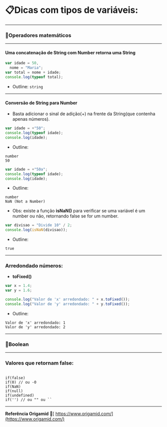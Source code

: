# 📋Dicas com tipos de variáveis:

---

### :gem:Operadores matemáticos

---

#### Uma concatenação de String com Number retorna uma String

```javascript
var idade = 50,
  nome = "Maria";
var total = nome + idade;
console.log(typeof total);
```

- Outline:
  `string`

---

#### Conversão de String para Number

- Basta adicionar o sinal de adição(+) na frente da String(que contenha apenas números).

```javascript
var idade = +"50";
console.log(typeof idade);
console.log(idade);
```

- Outline:

```
number
50
```

```javascript
var idade = +"50a";
console.log(typeof idade);
console.log(idade);
```

- Outline:

```
number
NaN (Not a Number)
```

- Obs: existe a função **isNaN()** para verificar se uma variável é um number ou não, retornando false se for um number.

```javascript
var divisao = "Divide 10" / 2;
console.log(isNaN(divisao));
```

- Outline:

`true`

---

### Arredondado números:

- **toFixed()**

```javascript
var x = 1.4;
var y = 1.6;

console.log("Valor de 'x' arredondado: " + x.toFixed());
console.log("Valor de 'y' arredondado: " + y.toFixed());
```

- Outline:

```
Valor de 'x' arredondado: 1
Valor de 'y' arredondado: 2
```

---

### :gem:Boolean

---

### Valores que retornam false:

```

if(false)
if(0) // ou -0
if(NaN)
if(null)
if(undefined)
if('') // ou "" ou ``

```

---

**Referência Origamid** :mega:[ https://www.origamid.com/](https://www.origamid.com/)


